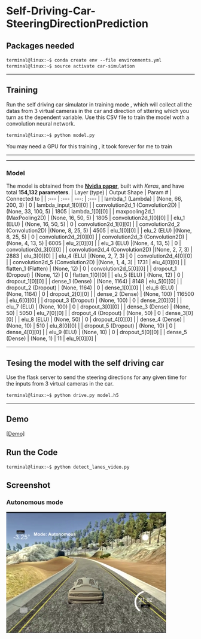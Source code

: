 # Self-Driving-Car-SteeringDirectionPrediction

## Packages needed

```console
terminal@linux:~$ conda create env --file environments.yml
terminal@linux:~$ source activate car-simulation
```
<hr>

## Training 
<p>Run the self driving car simulator in training mode , which will collect all the datas from 3 virtual cameras in the car and direction of sttering which you turn as the dependent variable. Use this CSV file to train the model woth a convolution neural network.</p>

```console
terminal@linux:~$ python model.py 
```
<p> You may need a GPU for this training , it took forever for me to train</p>

<hr>

---
### Model

The model is obtained from the **[Nvidia paper](end-to-end-dl-using-px.pdf)**, built with *Keras*, and have total **154,132 parameters**. 
| Layer (type) | Output Shape | Param # | Connected to |
| :--- | :--- | ---: | :--- |
| lambda_1 (Lambda) | (None, 66, 200, 3) | 0 | lambda_input_1[0][0] |
| convolution2d_1 (Convolution2D) | (None, 33, 100, 5) | 1805 | lambda_1[0][0] |
| maxpooling2d_1 (MaxPooling2D) | (None, 16, 50, 5) | 1805 | convolution2d_1[0][0] |
| elu_1 (ELU) | (None, 16, 50, 5) | 0 | convolution2d_1[0][0] |
| convolution2d_2 (Convolution2D) |(None, 8, 25, 5) | 4505 | elu_1[0][0] |
| elu_2 (ELU) |(None, 8, 25, 5) | 0 | convolution2d_2[0][0] |
| convolution2d_3 (Convolution2D) |(None, 4, 13, 5) | 6005 | elu_2[0][0] |
| elu_3 (ELU) |(None, 4, 13, 5) | 0 | convolution2d_3[0][0] |
| convolution2d_4 (Convolution2D) |(None, 2, 7, 3) | 2883 | elu_3[0][0] |
| elu_4 (ELU) |(None, 2, 7, 3) | 0 | convolution2d_4[0][0] |
| convolution2d_5 (Convolution2D) |(None, 1, 4, 3) | 1731 | elu_4[0][0] |
| flatten_1 (Flatten) | (None, 12) | 0 | convolution2d_5[0][0] |
| dropout_1 (Dropout) | (None, 12) | 0 | flatten_1[0][0] |
| elu_5 (ELU) | (None, 12) | 0 | dropout_1[0][0] |
| dense_1 (Dense) | (None, 1164) | 8148 | elu_5[0][0] |
| dropout_2 (Dropout) | (None, 1164) | 0 | dense_1[0][0] |
| elu_6 (ELU) | (None, 1164) | 0 | dropout_2[0][0] |
| dense_2 (Dense) | (None, 100) | 116500 | elu_6[0][0] |
| dropout_3 (Dropout) | (None, 100) | 0 | dense_2[0][0] |
| elu_7 (ELU) | (None, 100) | 0 | dropout_3[0][0] |
| dense_3 (Dense) | (None, 50) | 5050 | elu_7[0][0] |
| dropout_4 (Dropout) | (None, 50) | 0 | dense_3[0][0] |
| elu_8 (ELU) | (None, 50) | 0 | dropout_4[0][0] |
| dense_4 (Dense) | (None, 10) | 510 | elu_8[0][0] |
| dropout_5 (Dropout) | (None, 10) | 0 | dense_4[0][0] |
| elu_9 (ELU) | (None, 10) | 0 | dropout_5[0][0] |
| dense_5 (Dense) | (None, 1) | 11 | elu_9[0][0] |

---


## Tesing the model with the self driving car
<p>Use the flask server to send the steering directions for any given time for the inputs from 3 virtual cameras in the car.</p>

```console
terminal@linux:~$ python drive.py model.h5
```

<hr>

## Demo
[[Demo]](https://youtu.be/-KjL1NJcgUs)


## Run the Code

```console
terminal@linux:~$ python detect_lanes_video.py
```






## Screenshot
### Autonomous mode 
![Output](img.png)

